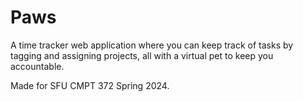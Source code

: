 # Paws
A time tracker web application where you can keep track of tasks by tagging and assigning projects, all with a virtual pet to keep you accountable. 

Made for SFU CMPT 372 Spring 2024.
